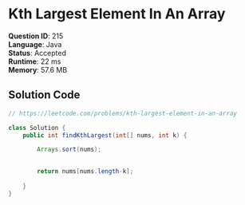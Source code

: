 # Kth Largest Element In An Array

**Question ID**: 215  
**Language**: Java  
**Status**: Accepted  
**Runtime**: 22 ms  
**Memory**: 57.6 MB  

## Solution Code
```java
// https://leetcode.com/problems/kth-largest-element-in-an-array

class Solution {
    public int findKthLargest(int[] nums, int k) {

        Arrays.sort(nums);

   
        return nums[nums.length-k];
        
    }
}
```
